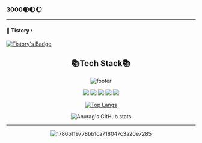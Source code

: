 
### 3000🌒🌓🌔
<hr />

#### 💚 Tistory : 
[![Tistory's Badge](https://github-readme-tistory-card.vercel.app/api/badge?name=JooLegend&theme=vue)](https://omz-freestyle.tistory.com/)


<div align = center>
  
  
## 📚Tech Stack📚

![footer](https://capsule-render.vercel.app/api?type=waving&color=gradient&height=200&section=footer&customColorList=2)  
  
<img src="https://img.shields.io/badge/Spring-6DB33F?style=flat&logo=spring&logoColor=white"/> <img src="https://img.shields.io/badge/SpringBoot-6DB33F?style=flat&logo=springboot&logoColor=white"/> <img src="https://img.shields.io/badge/github-181717?style=flat&logo=github&logoColor=white"/> <img src="https://img.shields.io/badge/git-F05032?style=flat&logo=git&logoColor=white"/> <img src="https://img.shields.io/badge/java-FF81F9?style=flat"/>

[![Top Langs](https://github-readme-stats.vercel.app/api/top-langs/?username=JooLegend&hide=javascript,html,SCSS,CSS,PHP&layout=compact)](https://github.com/JooLegend/github-readme-stats)

![Anurag's GitHub stats](https://github-readme-stats.vercel.app/api?username=JooLegend&show_icons=true&theme=github_dark)
  

  
<hr />
  

![1786b119778bb1ca718047c3a20e7285](https://mblogthumb-phinf.pstatic.net/MjAxOTA1MDNfMTk4/MDAxNTU2ODc1MDY4MTkw.ASBB2ghIrJN9qPKX1hoIUSomjMnKNiLfuXQ4_Glb52kg.YEP-2ekOiJEHp4Qw3svcikRjBOKGAUbGhIRNhCZBsp4g.GIF.enterborn/endgame.gif?type=w800)
 

  
<!---
JooLegend/JooLegend is a ✨ special ✨ repository because its `README.md` (this file) appears on your GitHub profile.
You can click the Preview link to take a look at your changes.
--->
